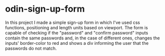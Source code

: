 # odin-sign-up-form
In this project I made a simple sign-up form in which I've used css functions, positioning and length units based on viewport. The form is capable of checking if the "password" and "confirm password" inputs contain the same passwords and, in the case of different ones, changes the inputs' border-color to red and shows a div informing the user that the passwords do not match.

